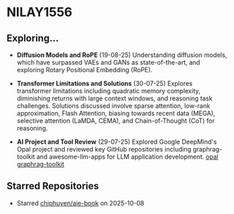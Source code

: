 # NILAY1556

## Exploring...
- **Diffusion Models and RoPE** (19-08-25)
  Understanding diffusion models, which have surpassed VAEs and GANs as state-of-the-art, and exploring Rotary Positional Embedding (RoPE).

- **Transformer Limitations and Solutions** (30-07-25)
  Explores transformer limitations including quadratic memory complexity, diminishing returns with large context windows, and reasoning task challenges. Solutions discussed involve sparse attention, low-rank approximation, Flash Attention, biasing towards recent data (MEGA), selective attention (LaMDA, CEMA), and Chain-of-Thought (CoT) for reasoning.

- **AI Project and Tool Review** (29-07-25)
  Explored Google DeepMind's Opal project and reviewed key GitHub repositories including graphrag-toolkit and awesome-llm-apps for LLM application development.
  [opal](https://opal.withgoogle.com/)
  [graphrag-toolkit](https://github.com/awslabs/graphrag-toolkit)

## Starred Repositories
- Starred [chiphuyen/aie-book](https://github.com/chiphuyen/aie-book) on 2025-10-08

